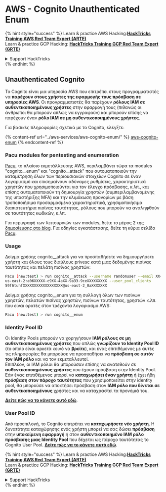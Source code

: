 # AWS - Cognito Unauthenticated Enum

{% hint style="success" %}
Learn & practice AWS Hacking:<img src="../../../.gitbook/assets/image (1).png" alt="" data-size="line">[**HackTricks Training AWS Red Team Expert (ARTE)**](https://training.hacktricks.xyz/courses/arte)<img src="../../../.gitbook/assets/image (1).png" alt="" data-size="line">\
Learn & practice GCP Hacking: <img src="../../../.gitbook/assets/image (2).png" alt="" data-size="line">[**HackTricks Training GCP Red Team Expert (GRTE)**<img src="../../../.gitbook/assets/image (2).png" alt="" data-size="line">](https://training.hacktricks.xyz/courses/grte)

<details>

<summary>Support HackTricks</summary>

* Check the [**subscription plans**](https://github.com/sponsors/carlospolop)!
* **Join the** 💬 [**Discord group**](https://discord.gg/hRep4RUj7f) or the [**telegram group**](https://t.me/peass) or **follow** us on **Twitter** 🐦 [**@hacktricks\_live**](https://twitter.com/hacktricks\_live)**.**
* **Share hacking tricks by submitting PRs to the** [**HackTricks**](https://github.com/carlospolop/hacktricks) and [**HackTricks Cloud**](https://github.com/carlospolop/hacktricks-cloud) github repos.

</details>
{% endhint %}

## Unauthenticated Cognito

Το Cognito είναι μια υπηρεσία AWS που επιτρέπει στους προγραμματιστές να **παρέχουν στους χρήστες της εφαρμογής τους πρόσβαση σε υπηρεσίες AWS**. Οι προγραμματιστές θα παρέχουν **ρόλους IAM σε αυθεντικοποιημένους χρήστες** στην εφαρμογή τους (πιθανώς οι άνθρωποι θα μπορούν απλώς να εγγραφούν) και μπορούν επίσης να παρέχουν έναν **ρόλο IAM σε μη αυθεντικοποιημένους χρήστες**.

Για βασικές πληροφορίες σχετικά με το Cognito, ελέγξτε:

{% content-ref url="../aws-services/aws-cognito-enum/" %}
[aws-cognito-enum](../aws-services/aws-cognito-enum/)
{% endcontent-ref %}

### Pacu modules for pentesting and enumeration

[Pacu](https://github.com/RhinoSecurityLabs/pacu), το πλαίσιο εκμετάλλευσης AWS, περιλαμβάνει τώρα τα modules "cognito\_\_enum" και "cognito\_\_attack" που αυτοματοποιούν την καταμέτρηση όλων των περιουσιακών στοιχείων Cognito σε έναν λογαριασμό και επισημαίνουν αδύναμες ρυθμίσεις, χαρακτηριστικά χρηστών που χρησιμοποιούνται για τον έλεγχο πρόσβασης, κ.λπ., και επίσης αυτοματοποιούν τη δημιουργία χρηστών (συμπεριλαμβανομένης της υποστήριξης MFA) και την κλιμάκωση προνομίων με βάση τροποποιήσιμα προσαρμοσμένα χαρακτηριστικά, χρησιμοποιήσιμα διαπιστευτήρια πισίνας ταυτότητας, ρόλους που μπορούν να αναληφθούν σε ταυτότητες κωδικών, κ.λπ.

Για περιγραφή των λειτουργιών των modules, δείτε το μέρος 2 της [δημοσίευσης στο blog](https://rhinosecuritylabs.com/aws/attacking-aws-cognito-with-pacu-p2). Για οδηγίες εγκατάστασης, δείτε τη κύρια σελίδα [Pacu](https://github.com/RhinoSecurityLabs/pacu).

### Usage

Δείγμα χρήσης cognito\_\_attack για να προσπαθήσετε να δημιουργήσετε χρήστη και όλους τους διαύλους privesc κατά μιας δεδομένης πισίνας ταυτότητας και πελάτη πισίνας χρηστών:
```bash
Pacu (new:test) > run cognito__attack --username randomuser --email XX+sdfs2@gmail.com --identity_pools
us-east-2:a06XXXXX-c9XX-4aXX-9a33-9ceXXXXXXXXX --user_pool_clients
59f6tuhfXXXXXXXXXXXXXXXXXX@us-east-2_0aXXXXXXX
```
Δείγμα χρήσης cognito\_\_enum για τη συλλογή όλων των πισίνων χρηστών, πελατών πισίνας χρηστών, πισίνων ταυτότητας, χρηστών κ.λπ. που είναι ορατές στον τρέχοντα λογαριασμό AWS:
```bash
Pacu (new:test) > run cognito__enum
```
### Identity Pool ID

Οι Identity Pools μπορούν να χορηγήσουν **IAM ρόλους σε μη αυθεντικοποιημένους χρήστες** που απλώς **γνωρίζουν το Identity Pool ID** (το οποίο είναι αρκετά κοινό να **βρείτε**), και ένας επιτιθέμενος με αυτές τις πληροφορίες θα μπορούσε να προσπαθήσει να **πρόσβαση σε αυτόν τον IAM ρόλο** και να τον εκμεταλλευτεί.\
Επιπλέον, οι IAM ρόλοι θα μπορούσαν επίσης να ανατεθούν σε **αυθεντικοποιημένους χρήστες** που έχουν πρόσβαση στην Identity Pool. Εάν ένας επιτιθέμενος μπορεί να **καταχωρήσει έναν χρήστη** ή έχει ήδη **πρόσβαση στον πάροχο ταυτότητας** που χρησιμοποιείται στην identity pool, θα μπορούσε να αποκτήσει πρόσβαση στον **IAM ρόλο που δίνεται σε αυθεντικοποιημένους** χρήστες και να καταχραστεί τα προνόμιά του.

[**Δείτε πώς να το κάνετε αυτό εδώ**](../aws-services/aws-cognito-enum/cognito-identity-pools.md).

### User Pool ID

Από προεπιλογή, το Cognito επιτρέπει να **καταχωρήσετε νέο χρήστη**. Η δυνατότητα καταχώρησης ενός χρήστη μπορεί να σας δώσει **πρόσβαση** στην **υποκείμενη εφαρμογή** ή στον **αυθεντικοποιημένο IAM ρόλο πρόσβασης μιας Identity Pool** που δέχεται ως πάροχο ταυτότητας το Cognito User Pool. [**Δείτε πώς να το κάνετε αυτό εδώ**](../aws-services/aws-cognito-enum/cognito-user-pools.md#registration).

{% hint style="success" %}
Learn & practice AWS Hacking:<img src="../../../.gitbook/assets/image (1).png" alt="" data-size="line">[**HackTricks Training AWS Red Team Expert (ARTE)**](https://training.hacktricks.xyz/courses/arte)<img src="../../../.gitbook/assets/image (1).png" alt="" data-size="line">\
Learn & practice GCP Hacking: <img src="../../../.gitbook/assets/image (2).png" alt="" data-size="line">[**HackTricks Training GCP Red Team Expert (GRTE)**<img src="../../../.gitbook/assets/image (2).png" alt="" data-size="line">](https://training.hacktricks.xyz/courses/grte)

<details>

<summary>Support HackTricks</summary>

* Check the [**subscription plans**](https://github.com/sponsors/carlospolop)!
* **Join the** 💬 [**Discord group**](https://discord.gg/hRep4RUj7f) or the [**telegram group**](https://t.me/peass) or **follow** us on **Twitter** 🐦 [**@hacktricks\_live**](https://twitter.com/hacktricks\_live)**.**
* **Share hacking tricks by submitting PRs to the** [**HackTricks**](https://github.com/carlospolop/hacktricks) and [**HackTricks Cloud**](https://github.com/carlospolop/hacktricks-cloud) github repos.

</details>
{% endhint %}
